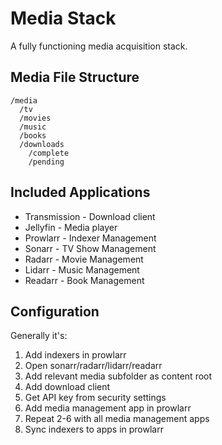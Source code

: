# Media Stack

A fully functioning media acquisition stack.

## Media File Structure

```
/media
  /tv
  /movies
  /music
  /books
  /downloads
    /complete
    /pending
```

## Included Applications

- Transmission - Download client
- Jellyfin - Media player
- Prowlarr - Indexer Management
- Sonarr - TV Show Management
- Radarr - Movie Management
- Lidarr - Music Management
- Readarr - Book Management


## Configuration

Generally it's:

1. Add indexers in prowlarr
2. Open sonarr/radarr/lidarr/readarr
3. Add relevant media subfolder as content root
4. Add download client
5. Get API key from security settings
6. Add media management app in prowlarr
7. Repeat 2-6 with all media management apps
8. Sync indexers to apps in prowlarr 